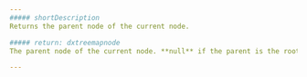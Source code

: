 ```yaml
---
##### shortDescription
Returns the parent node of the current node.

##### return: dxtreemapnode
The parent node of the current node. **null** if the parent is the root node.

---
```

